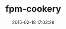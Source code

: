 ---
layout: post
title:  "fpm-cookery"
repo:   "bernd/fpm-cookery"
date:   2015-02-18 17:03:28
gemurl: 
---